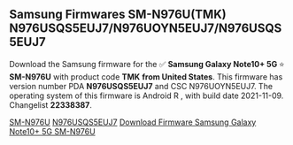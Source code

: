 <h2>Samsung Firmwares SM-N976U(TMK) N976USQS5EUJ7/N976UOYN5EUJ7/N976USQS5EUJ7</h2>
Download the Samsung firmware for the ✅ <strong>Samsung Galaxy Note10+ 5G </strong> ⭐ <strong>SM-N976U</strong> with product code <strong>TMK</strong> <strong> from United States</strong>. This firmware has version number PDA <strong>N976USQS5EUJ7</strong> and CSC N976UOYN5EUJ7. The operating system of this firmware is Android R , with build date 2021-11-09. Changelist <strong>22338387</strong>.


[SM-N976U](https://samfirm.shop/samsung/model/SM-N976U)
[N976USQS5EUJ7](https://samfirm.shop/samsung/pda/N976USQS5EUJ7)
[Download Firmware Samsung Galaxy Note10+ 5G SM-N976U](https://samfirm.shop/samsung/firmware/473717)
